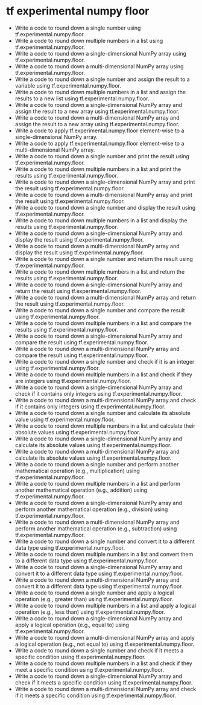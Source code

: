 # tf experimental numpy floor

- Write a code to round down a single number using tf.experimental.numpy.floor.
- Write a code to round down multiple numbers in a list using tf.experimental.numpy.floor.
- Write a code to round down a single-dimensional NumPy array using tf.experimental.numpy.floor.
- Write a code to round down a multi-dimensional NumPy array using tf.experimental.numpy.floor.
- Write a code to round down a single number and assign the result to a variable using tf.experimental.numpy.floor.
- Write a code to round down multiple numbers in a list and assign the results to a new list using tf.experimental.numpy.floor.
- Write a code to round down a single-dimensional NumPy array and assign the result to a new array using tf.experimental.numpy.floor.
- Write a code to round down a multi-dimensional NumPy array and assign the result to a new array using tf.experimental.numpy.floor.
- Write a code to apply tf.experimental.numpy.floor element-wise to a single-dimensional NumPy array.
- Write a code to apply tf.experimental.numpy.floor element-wise to a multi-dimensional NumPy array.
- Write a code to round down a single number and print the result using tf.experimental.numpy.floor.
- Write a code to round down multiple numbers in a list and print the results using tf.experimental.numpy.floor.
- Write a code to round down a single-dimensional NumPy array and print the result using tf.experimental.numpy.floor.
- Write a code to round down a multi-dimensional NumPy array and print the result using tf.experimental.numpy.floor.
- Write a code to round down a single number and display the result using tf.experimental.numpy.floor.
- Write a code to round down multiple numbers in a list and display the results using tf.experimental.numpy.floor.
- Write a code to round down a single-dimensional NumPy array and display the result using tf.experimental.numpy.floor.
- Write a code to round down a multi-dimensional NumPy array and display the result using tf.experimental.numpy.floor.
- Write a code to round down a single number and return the result using tf.experimental.numpy.floor.
- Write a code to round down multiple numbers in a list and return the results using tf.experimental.numpy.floor.
- Write a code to round down a single-dimensional NumPy array and return the result using tf.experimental.numpy.floor.
- Write a code to round down a multi-dimensional NumPy array and return the result using tf.experimental.numpy.floor.
- Write a code to round down a single number and compare the result using tf.experimental.numpy.floor.
- Write a code to round down multiple numbers in a list and compare the results using tf.experimental.numpy.floor.
- Write a code to round down a single-dimensional NumPy array and compare the result using tf.experimental.numpy.floor.
- Write a code to round down a multi-dimensional NumPy array and compare the result using tf.experimental.numpy.floor.
- Write a code to round down a single number and check if it is an integer using tf.experimental.numpy.floor.
- Write a code to round down multiple numbers in a list and check if they are integers using tf.experimental.numpy.floor.
- Write a code to round down a single-dimensional NumPy array and check if it contains only integers using tf.experimental.numpy.floor.
- Write a code to round down a multi-dimensional NumPy array and check if it contains only integers using tf.experimental.numpy.floor.
- Write a code to round down a single number and calculate its absolute value using tf.experimental.numpy.floor.
- Write a code to round down multiple numbers in a list and calculate their absolute values using tf.experimental.numpy.floor.
- Write a code to round down a single-dimensional NumPy array and calculate its absolute values using tf.experimental.numpy.floor.
- Write a code to round down a multi-dimensional NumPy array and calculate its absolute values using tf.experimental.numpy.floor.
- Write a code to round down a single number and perform another mathematical operation (e.g., multiplication) using tf.experimental.numpy.floor.
- Write a code to round down multiple numbers in a list and perform another mathematical operation (e.g., addition) using tf.experimental.numpy.floor.
- Write a code to round down a single-dimensional NumPy array and perform another mathematical operation (e.g., division) using tf.experimental.numpy.floor.
- Write a code to round down a multi-dimensional NumPy array and perform another mathematical operation (e.g., subtraction) using tf.experimental.numpy.floor.
- Write a code to round down a single number and convert it to a different data type using tf.experimental.numpy.floor.
- Write a code to round down multiple numbers in a list and convert them to a different data type using tf.experimental.numpy.floor.
- Write a code to round down a single-dimensional NumPy array and convert it to a different data type using tf.experimental.numpy.floor.
- Write a code to round down a multi-dimensional NumPy array and convert it to a different data type using tf.experimental.numpy.floor.
- Write a code to round down a single number and apply a logical operation (e.g., greater than) using tf.experimental.numpy.floor.
- Write a code to round down multiple numbers in a list and apply a logical operation (e.g., less than) using tf.experimental.numpy.floor.
- Write a code to round down a single-dimensional NumPy array and apply a logical operation (e.g., equal to) using tf.experimental.numpy.floor.
- Write a code to round down a multi-dimensional NumPy array and apply a logical operation (e.g., not equal to) using tf.experimental.numpy.floor.
- Write a code to round down a single number and check if it meets a specific condition using tf.experimental.numpy.floor.
- Write a code to round down multiple numbers in a list and check if they meet a specific condition using tf.experimental.numpy.floor.
- Write a code to round down a single-dimensional NumPy array and check if it meets a specific condition using tf.experimental.numpy.floor.
- Write a code to round down a multi-dimensional NumPy array and check if it meets a specific condition using tf.experimental.numpy.floor.